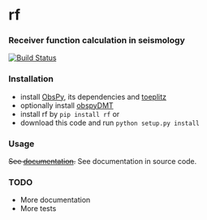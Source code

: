 # rf
### Receiver function calculation in seismology
[![Build Status](https://api.travis-ci.org/trichter/rf.png?branch=master)](https://travis-ci.org/trichter/rf)

### Installation
* install [ObsPy][1], its dependencies and [toeplitz][2]
* optionally install [obspyDMT][3]
* install rf by `pip install rf` or
* download this code and run `python setup.py install`

### Usage
 ~~See [documentation][4].~~ See documentation in source code.

### TODO
* More documentation
* More tests

[1]: https://github.com/obspy/obspy
[2]: https://github.com/trichter/toeplitz
[3]: https://github.com/kasra-hosseini/obspyDMT
[4]: http://rf.readthedocs.org/

